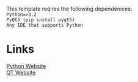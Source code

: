 This template reqires the following dependenices:  
`Python=>3.2`  
`PyQt5 (pip install pyqt5)`  
`Any IDE that supports Python`  

# Links  

[Python Website](python.org)  
[QT Website](qt.io)  
